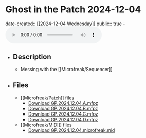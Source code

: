 # Ghost in the Patch 2024-12-04
date-created:: [[2024-12-04 Wednesday]]
public:: true
    - ![GP.2024.12.04.mix.128kbps_CBR.mp3](../assets/Ceremony/2024/12/04/GP.2024.12.04.mix.128kbps_CBR.mp3)
- ## Description
    - Messing with the [[Microfreak/Sequencer]]
- ## Files
    - [[Microfreak/Patch]] files
        - [Download GP.2024.12.04.A.mfpz](https://raw.githubusercontent.com/codekiln/gitpa/main/assets/Ceremony/2024/12/04/GP.2024.12.04.A.mfpz)
        - [Download GP.2024.12.04.B.mfpz](https://raw.githubusercontent.com/codekiln/gitpa/main/assets/Ceremony/2024/12/04/GP.2024.12.04.B.mfpz)
        - [Download GP.2024.12.04.C.mfpz](https://raw.githubusercontent.com/codekiln/gitpa/main/assets/Ceremony/2024/12/04/GP.2024.12.04.C.mfpz)
        - [Download GP.2024.12.04.D.mfpz](https://raw.githubusercontent.com/codekiln/gitpa/main/assets/Ceremony/2024/12/04/GP.2024.12.04.D.mfpz)
    - [[Microfreak/MIDI]] files
        - [Download GP.2024.12.04.microfreak.mid](https://raw.githubusercontent.com/codekiln/gitpa/main/assets/Ceremony/2024/12/04/GP.2024.12.04.microfreak.mid)